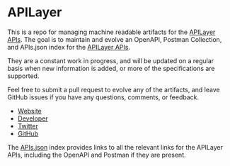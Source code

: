 # APILayerThis is a repo for managing machine readable artifacts for the [APILayer APIs](https://apilayer.com/). The goal is to maintain and evolve an OpenAPI, Postman Collection, and APIs.json index for the [APILayer APIs](https://apilayer.com/).They are a constant work in progress, and will be updated on a regular basis when new information is added, or more of the specifications are supported.Feel free to submit a pull request to evolve any of the artifacts, and leave GitHub issues if you have any questions, comments, or feedback.- [Website](https://apilayer.com/)- [Developer](https://apilayer.com/)- [Twitter](https://twitter.com/apilayernet)- [GitHub](https://github.com/apilayer)The [APIs.json](https://github.com/api-evangelist/apilayer/blob/master/apis.json) index provides links to all the relevant links for the APILayer APIs, including the OpenAPI and Postman if they are present.